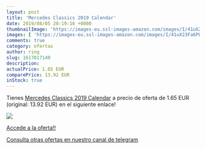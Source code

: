 ```yaml
---
layout: post
title: 'Mercedes Classics 2019 Calendar'
date: 2019/08/05 20:19:16 +0000
thumbnailImage: 'https://images-eu.ssl-images-amazon.com/images/I/41uX23Fa6PL._SL200_.jpg'
images: [ 'https://images-eu.ssl-images-amazon.com/images/I/41uX23Fa6PL._SL200_.jpg' ]
comments: true
category: ofertas
author: ring
slug: 1617017140
description:
actualPrice: 1.65 EUR
comparePrice: 13.92 EUR
inStock: true
---
```


Tienes [Mercedes Classics 2019 Calendar](https://www.amazon.com/dp/1617017140/?tag=redken08-20) a precio de oferta de 1.65 EUR (original: 13.92 EUR) en el siguiente enlace!

[![](https://images-eu.ssl-images-amazon.com/images/I/41uX23Fa6PL._SL200_.jpg)](https://www.amazon.com/dp/1617017140/?tag=redken08-20)

[Accede a la oferta!!](https://www.amazon.com/dp/1617017140/?tag=redken08-20)

[Consulta otras ofertas en nuestro canal de telegram](https://t.me/s/ofertas25)
